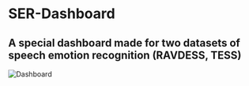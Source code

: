 # SER-Dashboard
## A special dashboard made for two datasets of speech emotion recognition (RAVDESS, TESS)
![Dashboard](https://github.com/3laa3adel/SER-Dashboard/assets/83848766/77bbc265-ebf9-4d7f-8651-7273760033d6)
